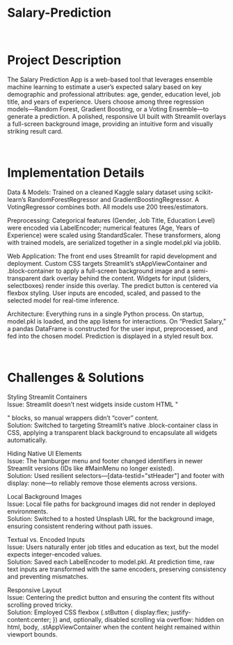 # Salary-Prediction

<br>

# Project Description
The Salary Prediction App is a web-based tool that leverages ensemble machine learning to estimate a user’s expected salary based on key demographic and professional attributes: age, gender, education level, job title, and years of experience. Users choose among three regression models—Random Forest, Gradient Boosting, or a Voting Ensemble—to generate a prediction. A polished, responsive UI built with Streamlit overlays a full-screen background image, providing an intuitive form and visually striking result card.

<br>

# Implementation Details

Data & Models: Trained on a cleaned Kaggle salary dataset using scikit-learn’s RandomForestRegressor and GradientBoostingRegressor. A VotingRegressor combines both. All models use 200 trees/estimators.

Preprocessing: Categorical features (Gender, Job Title, Education Level) were encoded via LabelEncoder; numerical features (Age, Years of Experience) were scaled using StandardScaler. These transformers, along with trained models, are serialized together in a single model.pkl via joblib.

Web Application: The front end uses Streamlit for rapid development and deployment. Custom CSS targets Streamlit’s stAppViewContainer and .block-container to apply a full-screen background image and a semi-transparent dark overlay behind the content. Widgets for input (sliders, selectboxes) render inside this overlay. The predict button is centered via flexbox styling. User inputs are encoded, scaled, and passed to the selected model for real-time inference.

Architecture: Everything runs in a single Python process. On startup, model.pkl is loaded, and the app listens for interactions. On “Predict Salary,” a pandas DataFrame is constructed for the user input, preprocessed, and fed into the chosen model. Prediction is displayed in a styled result box.

<br>

# Challenges & Solutions

Styling Streamlit Containers <br>
­Issue: Streamlit doesn’t nest widgets inside custom HTML "<div>" blocks, so manual wrappers didn’t “cover” content. <br>
Solution: Switched to targeting Streamlit’s native .block-container class in CSS, applying a transparent black background to encapsulate all widgets automatically. <br>

Hiding Native UI Elements <br>
­Issue: The hamburger menu and footer changed identifiers in newer Streamlit versions (IDs like #MainMenu no longer existed). <br>
Solution: Used resilient selectors—[data-testid="stHeader"] and footer with display: none—to reliably remove those elements across versions. <br>

Local Background Images <br>
­Issue: Local file paths for background images did not render in deployed environments. <br>
Solution: Switched to a hosted Unsplash URL for the background image, ensuring consistent rendering without path issues. <br>

Textual vs. Encoded Inputs <br>
­Issue: Users naturally enter job titles and education as text, but the model expects integer-encoded values. <br>
Solution: Saved each LabelEncoder to model.pkl. At prediction time, raw text inputs are transformed with the same encoders, preserving consistency and preventing mismatches. <br>

Responsive Layout <br>
­Issue: Centering the predict button and ensuring the content fits without scrolling proved tricky. <br>
Solution: Employed CSS flexbox (.stButton { display:flex; justify-content:center; }) and, optionally, disabled scrolling via overflow: hidden on html, body, .stAppViewContainer when the content height remained within viewport bounds.
